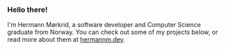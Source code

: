 ### Hello there!

I'm Hermann Mørkrid, a software developer and Computer Science graduate from Norway. You can check out some of my projects below, or read more about them at [hermannm.dev](https://hermannm.dev/).
